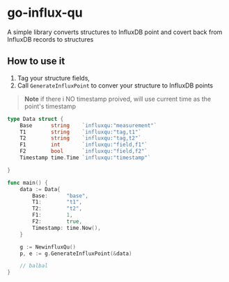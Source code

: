 # go-influx-qu
A simple library converts structures to InfluxDB point and covert back from InfluxDB records to structures

## How to use it
1. Tag your structure fields, 
2. Call `GenerateInfluxPoint` to conver your structure to InfluxDB points

>**Note**
>if there i NO timestamp proived, will use current time as the point's timestamp

```go
type Data struct {
    Base      string    `influxqu:"measurement"`
	T1        string    `influxqu:"tag,t1"`
	T2        string    `influxqu:"tag,t2"`
	F1        int       `influxqu:"field,f1"`
	F2        bool      `influxqu:"field,f2"`
	Timestamp time.Time `influxqu:"timestamp"`

}

func main() {
    data := Data{
		Base:      "base",
		T1:        "t1",
		T2:        "t2",
		F1:        1,
		F2:        true,
		Timestamp: time.Now(),
	}

    g := NewinfluxQu()
    p, e := g.GenerateInfluxPoint(&data)

    // balbal
}
```
